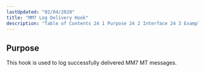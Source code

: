 ```yaml
---
lastUpdated: "02/04/2020"
title: "MM7 Log Delivery Hook"
description: "Table of Contents 24 1 Purpose 24 2 Interface 24 3 Examples This hook is used to log successfully delivered MM 7 MT messages..."
---
```



## <a name="MM7LogDeliveryHook.purpose"></a> Purpose

This hook is used to log successfully delivered MM7 MT messages.